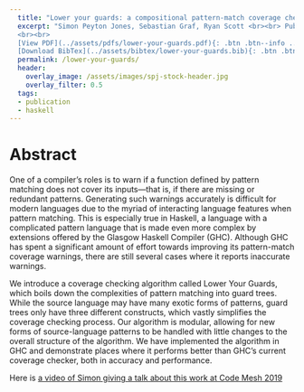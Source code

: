 ```yaml
---
  title: "Lower your guards: a compositional pattern-match coverage checker"
  excerpt: "Simon Peyton Jones, Sebastian Graf, Ryan Scott <br><br> Published in <em>International Conference on Functional Programming (ICFP'20)</em>
  <br><br>
  [View PDF](../assets/pdfs/lower-your-guards.pdf){: .btn .btn--info ..btn--large}
  [Download BibTex](../assets/bibtex/lower-your-guards.bib){: .btn .btn--info ..btn--large}"
  permalink: /lower-your-guards/
  header:
    overlay_image: /assets/images/spj-stock-header.jpg
    overlay_filter: 0.5
  tags:
  - publication
  - haskell
---
```


# Abstract
One of a compiler’s roles is to warn if a function defined by pattern matching does not cover its inputs—that is, if there are missing or redundant patterns. Generating such warnings accurately is difficult for modern languages due to the myriad of interacting language features when pattern matching. This is especially true in Haskell, a language with a complicated pattern language that is made even more complex by extensions offered by the Glasgow Haskell Compiler (GHC). Although GHC has spent a significant amount of effort towards improving its pattern-match coverage warnings, there are still several cases where it reports inaccurate warnings.

We introduce a coverage checking algorithm called Lower Your Guards, which boils down the complexities of pattern matching into guard trees.  While the source language may have many exotic forms of patterns, guard trees only have three different constructs, which vastly simplifies the coverage checking process. Our algorithm is modular, allowing for new forms of source-language patterns to be handled with little changes to the overall structure of the algorithm. We have implemented the algorithm in GHC and demonstrate places where it performs better than GHC’s current coverage checker, both in accuracy and performance.

Here is [a video of Simon giving a talk about this work at Code Mesh 2019](https://www.youtube.com/watch?v=SWO5OzSxD6Y)
